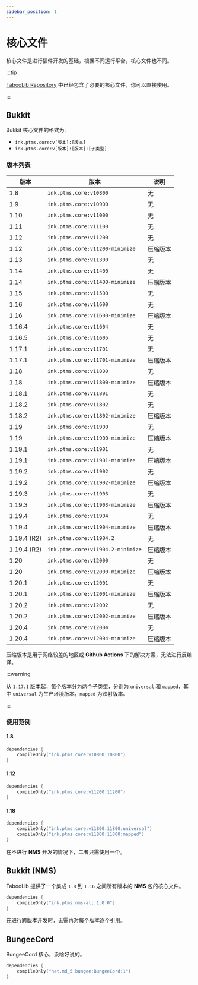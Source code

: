 ```yaml
---
sidebar_position: 1
---
```


# 核心文件

核心文件是进行插件开发的基础，根据不同运行平台，核心文件也不同。

:::tip

[TabooLib Repository](https://repo.tabooproject.org) 中已经包含了必要的核心文件，你可以直接使用。

:::

## Bukkit

Bukkit 核心文件的格式为:

- `ink.ptms.core:v[版本]:[版本]`
- `ink.ptms.core:v[版本]:[版本]:[子类型]`

### 版本列表

| 版本          | 版本                                | 说明   |
|-------------|-----------------------------------|------|
| 1.8         | `ink.ptms.core:v10800`            | 无    |
| 1.9         | `ink.ptms.core:v10900`            | 无    |
| 1.10        | `ink.ptms.core:v11000`            | 无    |
| 1.11        | `ink.ptms.core:v11100`            | 无    |
| 1.12        | `ink.ptms.core:v11200`            | 无    |
| 1.12        | `ink.ptms.core:v11200-minimize`   | 压缩版本 |
| 1.13        | `ink.ptms.core:v11300`            | 无    |
| 1.14        | `ink.ptms.core:v11400`            | 无    |
| 1.14        | `ink.ptms.core:v11400-minimize`   | 压缩版本 |
| 1.15        | `ink.ptms.core:v11500`            | 无    |
| 1.16        | `ink.ptms.core:v11600`            | 无    |
| 1.16        | `ink.ptms.core:v11600-minimize`   | 压缩版本 |
| 1.16.4      | `ink.ptms.core:v11604`            | 无    |
| 1.16.5      | `ink.ptms.core:v11605`            | 无    |
| 1.17.1      | `ink.ptms.core:v11701`            | 无    |
| 1.17.1      | `ink.ptms.core:v11701-minimize`   | 压缩版本 |
| 1.18        | `ink.ptms.core:v11800`            | 无    |
| 1.18        | `ink.ptms.core:v11800-minimize`   | 压缩版本 |
| 1.18.1      | `ink.ptms.core:v11801`            | 无    |
| 1.18.2      | `ink.ptms.core:v11802`            | 无    |
| 1.18.2      | `ink.ptms.core:v11802-minimize`   | 压缩版本 |
| 1.19        | `ink.ptms.core:v11900`            | 无    |
| 1.19        | `ink.ptms.core:v11900-minimize`   | 压缩版本 |
| 1.19.1      | `ink.ptms.core:v11901`            | 无    |
| 1.19.1      | `ink.ptms.core:v11901-minimize`   | 压缩版本 |
| 1.19.2      | `ink.ptms.core:v11902`            | 无    |
| 1.19.2      | `ink.ptms.core:v11902-minimize`   | 压缩版本 |
| 1.19.3      | `ink.ptms.core:v11903`            | 无    |
| 1.19.3      | `ink.ptms.core:v11903-minimize`   | 压缩版本 |
| 1.19.4      | `ink.ptms.core:v11904`            | 无    |
| 1.19.4      | `ink.ptms.core:v11904-minimize`   | 压缩版本 |
| 1.19.4 (R2) | `ink.ptms.core:v11904.2`          | 无    |
| 1.19.4 (R2) | `ink.ptms.core:v11904.2-minimize` | 压缩版本 |
| 1.20        | `ink.ptms.core:v12000`            | 无    |
| 1.20        | `ink.ptms.core:v12000-minimize`   | 压缩版本 |
| 1.20.1      | `ink.ptms.core:v12001`            | 无    |
| 1.20.1      | `ink.ptms.core:v12001-minimize`   | 压缩版本 |
| 1.20.2      | `ink.ptms.core:v12002`            | 无    |
| 1.20.2      | `ink.ptms.core:v12002-minimize`   | 压缩版本 |
| 1.20.4      | `ink.ptms.core:v12004`            | 无    |
| 1.20.4      | `ink.ptms.core:v12004-minimize`   | 压缩版本 |

压缩版本是用于网络较差的地区或 **Github Actions** 下的解决方案，无法进行反编译。

:::warning

从 `1.17.1` 版本起，每个版本分为两个子类型，分别为 `universal` 和 `mapped`，其中 `universal` 为生产环境版本，`mapped` 为映射版本。

:::

### 使用范例

#### 1.8

```kotlin title="build.gradle.kts"
dependencies {
    compileOnly("ink.ptms.core:v10800:10800")
}
```

#### 1.12

```kotlin title="build.gradle.kts"
dependencies {
    compileOnly("ink.ptms.core:v11200:11200")
}
```

#### 1.18

```kotlin title="build.gradle.kts"
dependencies {
    compileOnly("ink.ptms.core:v11800:11800:universal")
    compileOnly("ink.ptms.core:v11800:11800:mapped")
}
```

在不进行 **NMS** 开发的情况下，二者只需使用一个。

## Bukkit (NMS)

TabooLib 提供了一个集成 `1.8` 到 `1.16` 之间所有版本的 **NMS** 包的核心文件。

```kotlin title="build.gradle.kts"
dependencies {
    compileOnly("ink.ptms:nms-all:1.0.0")
}
```

在进行跨版本开发时，无需再对每个版本逐个引用。

## BungeeCord

BungeeCord 核心，没啥好说的。

```kotlin title="build.gradle.kts"
dependencies {
    compileOnly("net.md_5.bungee:BungeeCord:1")
}
```
